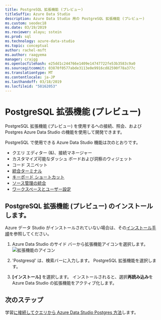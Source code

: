 ```yaml
---
title: PostgreSQL 拡張機能 (プレビュー)
titleSuffix: Azure Data Studio
description: Azure Data Studio 用の PostgreSQL 拡張機能 (プレビュー)
ms.custom: seodec18
ms.date: 03/19/2019
ms.reviewer: alayu; sstein
ms.prod: sql
ms.technology: azure-data-studio
ms.topic: conceptual
author: rachel-msft
ms.author: raagyema
manager: craigg
ms.openlocfilehash: e25dd1c244766e1409e14747722fe53b3583c9a0
ms.sourcegitcommit: 03870f0577abde3113e0e9916cd82590f78a377c
ms.translationtype: MT
ms.contentlocale: ja-JP
ms.lasthandoff: 03/18/2019
ms.locfileid: "58162053"
---
```

# <a name="postgresql-extension-preview"></a>PostgreSQL 拡張機能 (プレビュー)

PostgreSQL 拡張機能 (プレビュー) を使用するへの接続、照会、および Postgres Azure Data Studio の機能を使用して開発できます。 

PostgreSQL で使用できる Azure Data Studio 機能は次のとおりです。

- クエリ エディター (&)、接続マネージャー
- カスタマイズ可能なダッシュ ボードおよび洞察のウィジェット
- コード スニペット
- [統合ターミナル](integrated-terminal.md)
- [キーボード ショートカット](keyboard-shortcuts.md)
- [ソース管理の統合](source-control.md)
- [ワークスペースとユーザー設定](settings.md)


## <a name="install-the-postgresql-extension-preview"></a>PostgreSQL 拡張機能 (プレビュー) のインストールします。

Azure データ Studio がインストールされていない場合は、その[インストール手順](download.md)を参照してください。

1. Azure Data Studio のサイド バーから拡張機能アイコンを選択します。
   ![拡張機能のアイコン](media/extensions/postgresql-extension/extensions-icon.png)

2. 'Postgresql' は、検索バーに入力します。 PostgreSQL 拡張機能を選択します。

3. **[インストール]** を選択します。 インストールされると、選択**再読み込み**を Azure Data Studio の拡張機能をアクティブ化します。


## <a name="next-steps"></a>次のステップ

学習[に接続してクエリから Azure Data Studio Postgres 方法](quickstart-postgres.md)します。

